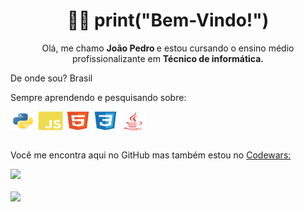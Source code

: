 <h1 align="center">👨‍💻 print("Bem-Vindo!") </h1> 
<p align="center"> Olá, me chamo <b> João Pedro </b> e estou cursando o ensino médio profissionalizante em <b> Técnico de informática. </b> </p>
<p> De onde sou? Brasil </p>
<p> Sempre aprendendo e pesquisando sobre: <p>
  <div>
  <img align="center" alt="Rafa-Python" height="30" width="40" src="https://raw.githubusercontent.com/devicons/devicon/master/icons/python/python-original.svg">
  <img align="center" alt="Rafa-Js" height="30" width="40" src="https://raw.githubusercontent.com/devicons/devicon/master/icons/javascript/javascript-plain.svg">
  <img align="center" alt="Rafa-HTML" height="30" width="40" src="https://raw.githubusercontent.com/devicons/devicon/master/icons/html5/html5-original.svg">
  <img align="center" alt="Rafa-CSS" height="30" width="40" src="https://raw.githubusercontent.com/devicons/devicon/master/icons/css3/css3-original.svg">
  <img align="center" alt="Rafa-Csharp" height="30" width="40" src="https://raw.githubusercontent.com/devicons/devicon/master/icons/java/java-plain.svg">
  </div>
<br>
<p> Você me encontra aqui no GitHub mas também estou no <a href="https://www.codewars.com/users/Joao-Pedro-MW"> Codewars: </p>
<img src="https://www.codewars.com/users/Joao-Pedro-MW/badges/large" height=32> 
<br><br>
<img src="https://github-readme-stats.vercel.app/api?username=Joao-Pedro-MW&show_icons=true&theme=codeSTACKr">
